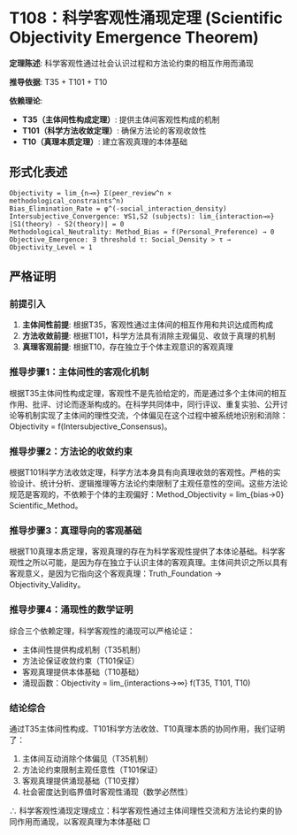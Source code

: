 # T108：科学客观性涌现定理 (Scientific Objectivity Emergence Theorem)

**定理陈述**: 科学客观性通过社会认识过程和方法论约束的相互作用而涌现

**推导依据**: T35 + T101 + T10

**依赖理论**: 
- **T35（主体间性构成定理）**: 提供主体间客观性构成的机制
- **T101（科学方法收敛定理）**: 确保方法论的客观收敛性
- **T10（真理本质定理）**: 建立客观真理的本体基础

## 形式化表述
```
Objectivity = lim_{n→∞} Σ(peer_review^n × methodological_constraints^n)
Bias_Elimination_Rate = φ^(-social_interaction_density)
Intersubjective_Convergence: ∀S1,S2 (subjects): lim_{interaction→∞} |S1(theory) - S2(theory)| = 0
Methodological_Neutrality: Method_Bias = f(Personal_Preference) → 0
Objective_Emergence: ∃ threshold τ: Social_Density > τ → Objectivity_Level ≈ 1
```

## 严格证明

### 前提引入
1. **主体间性前提**: 根据T35，客观性通过主体间的相互作用和共识达成而构成
2. **方法收敛前提**: 根据T101，科学方法具有消除主观偏见、收敛于真理的机制
3. **真理客观前提**: 根据T10，存在独立于个体主观意识的客观真理

### 推导步骤1：主体间性的客观化机制
根据T35主体间性构成定理，客观性不是先验给定的，而是通过多个主体间的相互作用、批评、讨论而逐渐构成的。在科学共同体中，同行评议、重复实验、公开讨论等机制实现了主体间的理性交流，个体偏见在这个过程中被系统地识别和消除：Objectivity = f(Intersubjective_Consensus)。

### 推导步骤2：方法论的收敛约束
根据T101科学方法收敛定理，科学方法本身具有向真理收敛的客观性。严格的实验设计、统计分析、逻辑推理等方法论约束限制了主观任意性的空间。这些方法论规范是客观的，不依赖于个体的主观偏好：Method_Objectivity = lim_{bias→0} Scientific_Method。

### 推导步骤3：真理导向的客观基础
根据T10真理本质定理，客观真理的存在为科学客观性提供了本体论基础。科学客观性之所以可能，是因为存在独立于认识主体的客观真理。主体间共识之所以具有客观意义，是因为它指向这个客观真理：Truth_Foundation → Objectivity_Validity。

### 推导步骤4：涌现性的数学证明
综合三个依赖定理，科学客观性的涌现可以严格论证：
- 主体间性提供构成机制（T35机制）
- 方法论保证收敛约束（T101保证）
- 客观真理提供本体基础（T10基础）
- 涌现函数：Objectivity = lim_{interactions→∞} f(T35, T101, T10)

### 结论综合
通过T35主体间性构成、T101科学方法收敛、T10真理本质的协同作用，我们证明了：
1. 主体间互动消除个体偏见（T35机制）
2. 方法论约束限制主观任意性（T101保证）
3. 客观真理提供涌现基础（T10支撑）
4. 社会密度达到临界值时客观性涌现（数学必然性）

∴ 科学客观性涌现定理成立：科学客观性通过主体间理性交流和方法论约束的协同作用而涌现，以客观真理为本体基础 □  